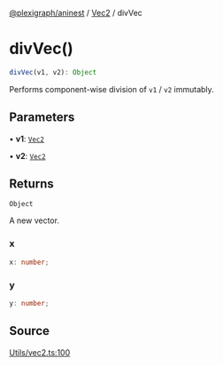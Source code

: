 [@plexigraph/aninest](../../index.md) / [Vec2](../index.md) / divVec

# divVec()

```ts
divVec(v1, v2): Object
```

Performs component-wise division of `v1` / `v2` immutably.

## Parameters

• **v1**: [`Vec2`](../type-aliases/Vec2.md)

• **v2**: [`Vec2`](../type-aliases/Vec2.md)

## Returns

`Object`

A new vector.

### x

```ts
x: number;
```

### y

```ts
y: number;
```

## Source

[Utils/vec2.ts:100](https://github.com/plexigraph/aninest/blob/ed5e272/src/Utils/vec2.ts#L100)
